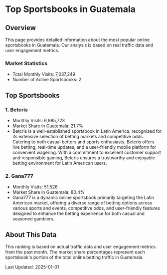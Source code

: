 # Top Sportsbooks in Guatemala

## Overview
This page provides detailed information about the most popular online sportsbooks in Guatemala. 
Our analysis is based on real traffic data and user engagement metrics.

### Market Statistics
- Total Monthly Visits: 7,037,249
- Number of Active Sportsbooks: 2

## Top Sportsbooks

### 1. Betcris
- Monthly Visits: 6,985,723
- Market Share in Guatemala: 21.7%
-  Betcris is a well-established sportsbook in Latin America, recognized for its extensive selection of betting markets and competitive odds. Catering to both casual bettors and sports enthusiasts, Betcris offers live betting, real-time updates, and a user-friendly mobile platform for convenient wagering. With a commitment to excellent customer support and responsible gaming, Betcris ensures a trustworthy and enjoyable betting environment for Latin American users.

### 2. Gana777
- Monthly Visits: 51,526
- Market Share in Guatemala: 80.4%
- Gana777 is a dynamic online sportsbook primarily targeting the Latin American market, offering a diverse range of betting options across various sports and events, competitive odds, and user-friendly features designed to enhance the betting experience for both casual and seasoned gamblers.


## About This Data
This ranking is based on actual traffic data and user engagement metrics from the past month. 
The market share percentages represent each sportsbook's portion of the total online betting traffic in Guatemala.

Last Updated: 2025-01-01
